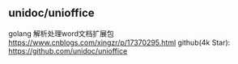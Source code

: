 ## unidoc/unioffice
golang 解析处理word文档扩展包
    https://www.cnblogs.com/xingzr/p/17370295.html
github(4k Star): 
    https://github.com/unidoc/unioffice


